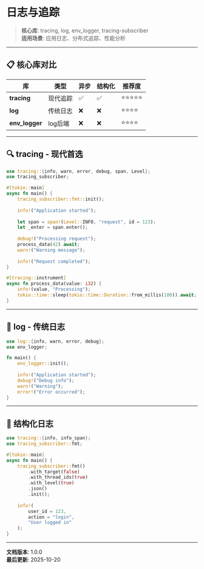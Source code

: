 # 日志与追踪

> **核心库**: tracing, log, env_logger, tracing-subscriber  
> **适用场景**: 应用日志、分布式追踪、性能分析

---

## 📋 核心库对比

| 库 | 类型 | 异步 | 结构化 | 推荐度 |
|-----|------|------|--------|--------|
| **tracing** | 现代追踪 | ✅ | ✅ | ⭐⭐⭐⭐⭐ |
| **log** | 传统日志 | ❌ | ❌ | ⭐⭐⭐⭐ |
| **env_logger** | log后端 | ❌ | ❌ | ⭐⭐⭐⭐ |

---

## 🔍 tracing - 现代首选

```rust
use tracing::{info, warn, error, debug, span, Level};
use tracing_subscriber;

#[tokio::main]
async fn main() {
    tracing_subscriber::fmt::init();
    
    info!("Application started");
    
    let span = span!(Level::INFO, "request", id = 123);
    let _enter = span.enter();
    
    debug!("Processing request");
    process_data(42).await;
    warn!("Warning message");
    
    info!("Request completed");
}

#[tracing::instrument]
async fn process_data(value: i32) {
    info!(value, "Processing");
    tokio::time::sleep(tokio::time::Duration::from_millis(100)).await;
}
```

---

## 📝 log - 传统日志

```rust
use log::{info, warn, error, debug};
use env_logger;

fn main() {
    env_logger::init();
    
    info!("Application started");
    debug!("Debug info");
    warn!("Warning");
    error!("Error occurred");
}
```

---

## 🎨 结构化日志

```rust
use tracing::{info, info_span};
use tracing_subscriber::fmt;

#[tokio::main]
async fn main() {
    tracing_subscriber::fmt()
        .with_target(false)
        .with_thread_ids(true)
        .with_level(true)
        .json()
        .init();
    
    info!(
        user_id = 123,
        action = "login",
        "User logged in"
    );
}
```

---

**文档版本**: 1.0.0  
**最后更新**: 2025-10-20
